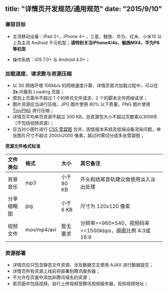 title: "详情页开发规范/通用规范"
date: "2015/9/10"
---

### 兼容目标

 - 主流移动设备：iPad 2+，iPhone 4+ ，三星、魅族、华为、红米、小米1S 以上及主流 Android 千元机型；**请特别关注iPhone4/4s、魅族MX4、华为P6等机型**

 - 操作系统：iOS 7.0+ 与 Android 4.0+；

### 加载速度、请求数与资源压缩

 - 以 3G 网络环境 100kb/s 的网络速度计算，详情页首次加载过程中，可以在 **2s** 内看到 Loading 页面；
 - 原则上页面中不超过 1 个的样式文件请求、2 个的脚本文件网络请求；
 - 图片资源应当进行压缩，JPG 图片使用 80% 以下质量，PNG 图片使用 [TinyPNG](http://tinypng.com) 进行压缩；
 - 详情页平均单页资源不超过 300 KB，总资源包大小不超过页数乘以300KB（不包括视频资源）；
 - 应当对小图片进行 [CSS 雪碧图](https://developer.mozilla.org/zh-CN/docs/Web/Guide/CSS/CSS_Image_Sprites) 合并，因低版本系统及低端设备渲染问题，单张图片尺寸不超过 2000x2000 像素，超过时需切分成多张雪碧图；

**资源文件格式标准**

| 文件类似        | 格式           | 大小       | 其它备注|
| :------------- |:-------------|:----------|:-----------------------------|
| 背景音乐        | mp3          |小于 80 KB |开头和结尾音轨建议做使用淡入淡出处理 |
| 分享缩略图      | jpg          |小于 6 KB |尺寸为 120x120 像素             |
| 视频文件        | mov/mp4/avi|暂无要求|分辨率>=960×540，视频码率>=1500kbps，画面比例 4:3或16:9 |


### 资源部署

 - 详情页应只包含静态文件资源，涉及数据交互使用 AJAX 进行数据提交；
 - 详情页所有资源上线前将部署到腾讯服务器；
 - 不允许在页面中添加非腾讯域名的资源；
 - 若页面中包括视频，自行上传视频至腾讯视频服务器，告知视频地址；


